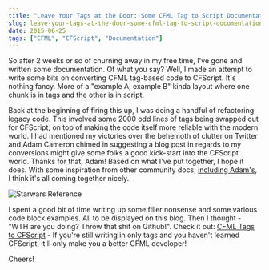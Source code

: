 ```yaml
---
title: "Leave Your Tags at the Door: Some CFML Tag to Script Documentation"
slug: leave-your-tags-at-the-door-some-cfml-tag-to-script-documentation
date: 2015-06-25
tags: ["CFML", "CFScript", "Documentation"]
---
```


So after 2 weeks or so of churning away in my free time, I've gone and written some documentation. Of what you say? Well, I made an attempt to write some bits on converting CFML tag-based code to CFScript. It's nothing fancy. More of a "example A, example B" kinda layout where one chunk is in tags and the other is in script.

Back at the beginning of firing this up, I was doing a handful of refactoring legacy code. This involved some 2000 odd lines of tags being swapped out for CFScript; on top of making the code itself more reliable with the modern world. I had mentioned my victories over the behemoth of clutter on Twitter and Adam Cameron chimed in suggesting a blog post in regards to my conversions might give some folks a good kick-start into the CFScript world. Thanks for that, Adam! Based on what I've put together, I hope it does. With some inspiration from other community docs, [including Adam's](https://github.com/adamcameron/cfscript/blob/master/cfscript.md), I think it's all coming together nicely.

![Starwars Reference](/blog/no_tags.jpg)

I spent a good bit of time writing up some filler nonsense and some various code block examples. All to be displayed on this blog. Then I thought - "WTH are you doing? Throw that shit on Github!". Check it out: [CFML Tags to CFScript](https://github.com/cfchef/cfml-tags-to-cfscript) - If you're still writing in only tags and you haven't learned CFScript, it'll only make you a better CFML developer!

Cheers!